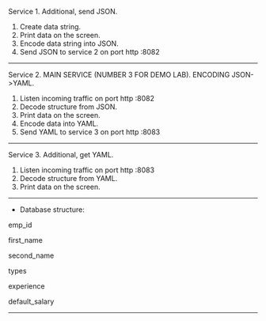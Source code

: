 Service 1. Additional, send JSON.
1. Create data string.
2. Print data on the screen.
2. Encode data string into JSON.
3. Send JSON to service 2 on port http :8082
_____________

Service 2. MAIN SERVICE (NUMBER 3 FOR DEMO LAB). ENCODING JSON->YAML.
1. Listen incoming traffic on port http :8082
2. Decode structure from JSON.
3. Print data on the screen.
4. Encode data into YAML.
5. Send YAML to service 3 on port http :8083
_____________

Service 3. Additional, get YAML.
1. Listen incoming traffic on port http :8083
2. Decode structure from YAML.
3. Print data on the screen.
________

* Database structure:

emp_id

first_name

second_name

types

experience

default_salary
________

